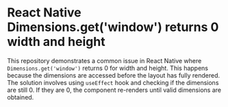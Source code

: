 # React Native Dimensions.get('window') returns 0 width and height

This repository demonstrates a common issue in React Native where `Dimensions.get('window')` returns 0 for width and height.  This happens because the dimensions are accessed before the layout has fully rendered. The solution involves using `useEffect` hook and checking if the dimensions are still 0. If they are 0, the component re-renders until valid dimensions are obtained.